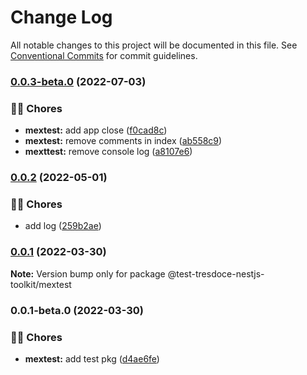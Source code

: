 # Change Log

All notable changes to this project will be documented in this file.
See [Conventional Commits](https://conventionalcommits.org) for commit guidelines.

### [0.0.3-beta.0](https://github.com/tresdoce/tresdoce-nestjs-toolkit-test/compare/@test-tresdoce-nestjs-toolkit/mextest@0.0.2...@test-tresdoce-nestjs-toolkit/mextest@0.0.3-beta.0) (2022-07-03)

### 👨‍💻 Chores

- **mextest:** add app close ([f0cad8c](https://github.com/tresdoce/tresdoce-nestjs-toolkit-test/commit/f0cad8c18616fe648b77d60f36aaeb180bb4bdef))
- **mextest:** remove comments in index ([ab558c9](https://github.com/tresdoce/tresdoce-nestjs-toolkit-test/commit/ab558c9efc6a5ada17fc7196dec16400fd7db457))
- **mexttest:** remove console log ([a8107e6](https://github.com/tresdoce/tresdoce-nestjs-toolkit-test/commit/a8107e6bfb0646948291952d6c6d23a25ec03816))

### [0.0.2](https://github.com/tresdoce/tresdoce-nestjs-toolkit-test/compare/@test-tresdoce-nestjs-toolkit/mextest@0.0.1...@test-tresdoce-nestjs-toolkit/mextest@0.0.2) (2022-05-01)

### 👨‍💻 Chores

- add log ([259b2ae](https://github.com/tresdoce/tresdoce-nestjs-toolkit-test/commit/259b2ae54f19d0e01ed316ee485e0bff2db0c4c6))

### [0.0.1](https://github.com/tresdoce/tresdoce-nestjs-toolkit-test/compare/@test-tresdoce-nestjs-toolkit/mextest@0.0.1-beta.0...@test-tresdoce-nestjs-toolkit/mextest@0.0.1) (2022-03-30)

**Note:** Version bump only for package @test-tresdoce-nestjs-toolkit/mextest

### 0.0.1-beta.0 (2022-03-30)

### 👨‍💻 Chores

- **mextest:** add test pkg ([d4ae6fe](https://github.com/tresdoce/tresdoce-nestjs-toolkit-test/commit/d4ae6fe0354220cd643125d6b7b254eee9969ce7))
